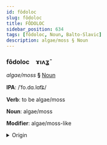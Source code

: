```yaml
---
id: fôdoloc
slug: fôdoloc
title: FÔDOLOC
sidebar_position: 634
tags: [fôdoloc, Noun, Balto-Slavic]
description: algae/moss § Noun
---
```


### fôdoloc&emsp;<span kind="abugida">ɤıʌʓ̄</span>

*algae/moss* **§** [Noun](../../tags/Noun)

**IPA**: /ˈfo.dɑ.lɑt͡ɕ/

**Verb**: to be algae/moss

**Noun**: algae/moss

**Modifier**: algae/moss-like

<details>
    <summary>Origin</summary>
    Belarusian во́дарасць vódarascʹ [ˈvodarasʲt͡sʲ]<br/>
    <em>Balto-Slavic Language Family</em>
</details>